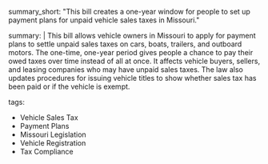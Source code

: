 summary_short: "This bill creates a one-year window for people to set up payment plans for unpaid vehicle sales taxes in Missouri."

summary: |
  This bill allows vehicle owners in Missouri to apply for payment plans to settle unpaid sales taxes on cars, boats, trailers, and outboard motors. The one-time, one-year period gives people a chance to pay their owed taxes over time instead of all at once. It affects vehicle buyers, sellers, and leasing companies who may have unpaid sales taxes. The law also updates procedures for issuing vehicle titles to show whether sales tax has been paid or if the vehicle is exempt.

tags:
  - Vehicle Sales Tax
  - Payment Plans
  - Missouri Legislation
  - Vehicle Registration
  - Tax Compliance

